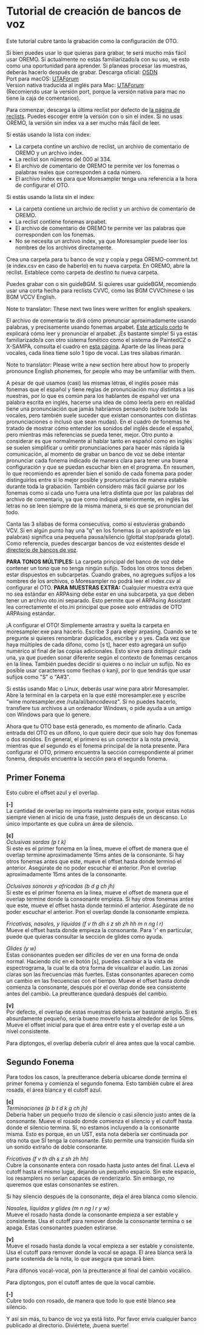 # Tutorial de creación de bancos de voz

Este tutorial cubre tanto la grabación como la configuración de OTO.

Si bien puedes usar lo que quieras para grabar, te será mucho más fácil usar OREMO. Si actualmente no estás familiarizado/a con su uso, ve esto como una oportunidad para aprender. Si planeas procesar las muestras, deberás hacerlo después de grabar.
Descarga oficial: [OSDN]()  
Port para macOS: [UTAForum]()  
Version nativa traducida al inglés para Mac: [UTAForum]()  
(Recomiendo usar la versión port, porque la versión nativa para mac no tiene la caja de comentarios).

Para comenzar, descarga la última reclist por defecto de [la página de reclists](). Puedes escoger entre la versión con o sin el index. Si no usas OREMO, la versión sin index va a ser mucho más fácil de leer.

Si estás usando la lista con index:
- La carpeta contine un archivo de reclist, un archivo de comentario de OREMO y un archivo index.
- La reclist son números del 000 al 334.
- El archivo de comentario de OREMO te permite ver los fonemas o palabras reales que corresponden a cada número.
- El archivo index es para que Moresampler tenga una referencia a la hora de configurar el OTO.

Si estás usando la lista sin el index:
- La carpeta contiene un archvio de reclist y un archivo de comentario de OREMO.
- La reclist contiene fonemas arpabet.
- El archivo de comentario de OREMO te permite ver las palabras que corresponden con los fonemas.
- No se necesita un archivo index, ya que Moresampler puede leer los nombres de los archivos directamente.

Crea una carpeta para tu banco de voz y copia y pega OREMO-comment.txt (e index.csv en caso de haberlo) en tu nueva carpeta. En OREMO, abre la reclist. Establece como carpeta de destino tu nueva carpeta.

Puedes grabar con o sin guideBGM. Si quieres usar guideBGM, recomiendo usar una corta hecha para reclists CVVC, como las BGM CVVChinese o las BGM VCCV English.

Note to translator: These next two lines were written for english speakers.

El archivo de comentario te dirá cómo pronunciar aproximadamente usando palabras, y precisamente usando fonemas arpabet. [Este artículo corto]() te explicará cómo leer y pronunciar el arpabet. ¡Es bastante simple! Si ya estás familiarizado/a con otro sistema fonético como el sistema de PaintedCZ o X-SAMPA, consulta el cuadro en [esta página]().
Aparte de las líneas para vocales, cada línea tiene solo 1 tipo de vocal. Las tres sílabas rimarán.

Note to translator: Please write a new section here about how to properly pronounce English phonemes, for people who may be unfamiliar with them.

A pesar de que usamos (casi) las mismas letras, el inglés posee más fonemas que el español y tiene reglas de pronunciación muy distintas a las nuestras, por lo que es común para los hablantes de español ver una palabra escrita en inglés, hacerse una idea de cómo leerla pero en realidad tiene una pronunciación que jamás habríamos pensando (sobre todo las vocales, pero también suele suceder que existan consonantes con distintas pronunciaciones o incluso que sean mudas). En el cuadro de fonemas he tratado de mostrar cómo entender los sonidos del inglés desde el español, pero mientras más referencias se pueda tener, mejor. Otro punto a considerar es que normalmente al hablar tanto en español como en inglés se suelen simplificar u omitir pronunciaciones para hacer más rápida la comunicación, al momento de grabar un banco de voz se debe intentar pronunciar cada fonema indicado de manera clara para tener una buena configuración y que se puedan escuchar bien en el programa.
En resumen, lo que recomiendo es aprender bien el sonido de cada fonema para poder distinguirlos entre sí lo mejor posible y pronunciarlos de manera estable durante toda la grabación. También considero más fácil guiarse por los fonemas como si cada uno fuera una letra distinta que por las palabras del archivo de comentario, ya que como indiqué anteriormente, en inglés las letras no se leen siempre de la misma manera, si es que se pronuncian del todo.

Canta las 3 sílabas de forma consecutiva, como si estuvieras grabando VCV. Si en algún punto hay una "q" en los fonemas (o un apóstrofe en las palabras) significa una pequeña pausa/silencio (glottal stop/parada glotal).
Como referencia, puedes descargar bancos de voz existentes desde el [directorio de bancos de voz]().

**PARA TONOS MÚLTIPLES:** La carpeta principal del banco de voz debe contener un tono que no tenga ningún sufijo. Todos los otros tonos deben estar dispuestos en subcarpetas. Cuando grabes, no agregues sufijos a los nombres de los archivos, o Moresampler no podrá leer el index.csv al configurar el OTO.
**PARA MUESTRAS EXTRA:** Cualquier muestra extra que no sea estándar en ARPAsing debe estar en una subcarpeta, ya que deben tener un archivo oto.ini separado. Esto permite que el ARPAsing Assistant lea correctamente el oto.ini principal que posee solo entradas de OTO ARPAsing estándar.

¡A configurar el OTO! Simplemente arrastra y suelta la carpeta en moresampler.exe para hacerlo.
Escribe 3 para elegir arpasing. Cuando se te pregunte si quieres renombrar duplicados, escribe y o yes. Cada vez que haya múltiples de cada dífono, como [s t], hacer esto agregará un sufijo numérico al final de las copias adicionales. Esto sirve para distinguir cada una, ya que pueden sonar diferente según el contexto de fonemas cercanos en la línea. También puedes decidir si quieres o no incluir un sufijo. No es posible usar caracteres como flechas o kanji, por lo que tendrás que usar sufijos como "S" o "A#3".

Si estás usando Mac o Linux, deberás usar wine para abrir Moresampler. Abre la terminal en la carpeta en la que esté moresampler.exe y escribe "wine moresampler.exe /ruta/al/bancodevoz". Si no puedes hacerlo, transfiere tus archivos a un ordenador Windows, o pide ayuda a un amigo con Windows para que lo genere.

Ahora que tu OTO base está generado, es momento de afinarlo. Cada entrada del OTO es un dífono, lo que quiere decir que solo hay dos fonemas o dos sonidos. En general, el primero es un conector a la nota previa, mientras que el segundo es el fonema principal de la nota presente. Para configurar el OTO, primero encuentra la sección correspondiente al primer fonema, después encuentra la sección para el segundo fonema.

## Primer Fonema

Esto cubre el offset azul y el overlap.

**[-]**  
La cantidad de overlap no importa realmente para este, porque estas notas siempre vienen al inicio de una frase, justo después de un descanso. Lo único importante es que cubra un área de silencio.

**[c]**  
*Oclusivas sordas (p t k)*  
Si este es el primer fonema en la línea, mueve el offset de manera que el overlap termine aproximadamente 15ms antes de la consonante.
Si hay otros fonemas antes que este, mueve el offset hasta donde terminó el anterior. Asegúrate de no poder escuchar el anterior. Pon el overlap aproximadamente 15ms antes de la consonante.

*Oclusivas sonoras y africadas (b d g ch jh)*  
Si este es el primer fonema en la línea, mueve el offset de manera que el overlap termine donde la consonante empieza.
Si hay otros fonemas antes que este, mueve el offset hasta donde terminó el anterior. Asegúrate de no poder escuchar el anterior. Pon el overlap donde la consonante empieza.

*Fricativas, nasales, y líquidas (f v th dh s z sh zh hh m n ng l r)*  
Mueve el offset hasta donde empieza la consonante. Para 'r' en particular, puede que quieras consultar la sección de glides como ayuda.

*Glides (y w)*  
Estas consonantes pueden ser difíciles de ver en una forma de onda normal. Haciendo clic en el botón [s], puedes cambiar a la vista de espectrograma, la cual te da otra forma de visualizar el audio. Las zonas claras son las frecuencias más fuertes. Estas consonantes aparecen como un cambio en las frecuencias con el tiempo.
Mueve el offset hasta donde comienza la consonante, después por el overlap donde sea consistente antes del cambio. La preutterance quedará después del cambio.

**[v]**  
Por defecto, el overlap de estas muestras debería ser bastante amplio. Si es absurdamente pequeño, sería bueno moverlo hasta alrededor de los 50ms.
Mueve el offset inicial para que el área entre este y el overlap esté a un nivel consistente.

Para diptongos, el overlap debería cubrir el área antes que la vocal cambie.

## Segundo Fonema

Para todos los casos, la preutterance debería ubicarse donde termina el primer fonema y comienza el segundo fonema. Esto también cubre el área rosada, el área blanca y el cutoff azul.

**[c]**  
*Terminaciones (p b t d k g ch jh)*  
Debería haber un pequeño trozo de silencio o casi silencio justo antes de la consonante. Mueve el rosado donde comienza el silencio y el cutoff hasta donde el silencio termina. Sí, no estamos incluyendo a la consonante misma. Esto es porque, en un UST, esta nota debería ser continuada por otra nota que SÍ tenga la consonante. Esto permite una transición fluida sin un sonido extraño de doble consonante.

*Fricativas (f v th dh s z sh zh hh)*  
Cubre la consonante entera con rosado hasta justo antes del final. LLeva el cutoff hasta el mismo lugar, dejando un pequeño espacio. Sin este espacio, los resamplers no serían capaces de renderizarlo. Sin embargo, no queremos que estas consonantes se estiren.

Si hay silencio después de la consonante, deja el área blanca como silencio.

*Nasales, líquidas y glides (m n ng l r y w)*  
Mueve el rosado hasta donde la consonante empieza a ser estable y consistente. Usa el cutoff para remover donde la consonante termina o se apaga. Estas consonantes pueden estirarse.

**[v]**  
Mueve el rosado hasta donde la vocal empieza a ser estable y consistente. Usa el cutoff para remover donde la vocal se apaga. El área blanca será la parte sostenida de la nota, lo que asegura que sonará bien.

Para dífonos vocal-vocal, pon la preutterance al final del cambio vocálico.

Para diptongos, pon el cutoff antes de que la vocal cambie.

**[-]**  
Cubre todo con rosado, de manera que todo lo que esté blanco sea silencio.

Y así sin más, tu banco de voz ya está listo. Por favor envía cualquier banco publicado al directorio. Diviértete, ¡buena suerte!
